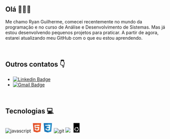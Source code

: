 ## Olá 🙋🏻‍♂️


Me chamo Ryan Guilherme, comecei recentemente no mundo da programação e no curso de Análise e Desenvolvimento de Sistemas. Mas já estou desenvolvendo pequenos projetos para praticar. A partir de agora, estarei atualizando meu GitHub com o que eu estou aprendendo.

&nbsp;
## Outros contatos 👇

- [![Linkedin Badge](https://img.shields.io/badge/-LinkedIn-blue?style=flat-square&logo=Linkedin&logoColor=white&link=https://www.linkedin.com/in/ryanguilherme/)](https://www.linkedin.com/in/ryanguilherme/) 
- [![Gmail Badge](https://img.shields.io/badge/-Gmail-D14836?&style=flat-square&logo=Gmail&logoColor=white&link=mailto:ryan.guilherme.740@gmail.com)](mailto:ryan.guilherme.740@gmail.com)

&nbsp;
## Tecnologias 💻

 <div class="row">
   <img src="https://cdn.svgporn.com/logos/javascript.svg" alt="javascript" width="30" height="30"/>
   <img src="https://github.com/devicons/devicon/blob/master/icons/html5/html5-original.svg" alt="html5" width="30" height="30"/>
   <img src="https://raw.githubusercontent.com/devicons/devicon/9c6bfdb9783cdfe1018666ed76adcfd3eab6fad6/icons/css3/css3-original.svg" alt="css3" width="30"         height="30"/>
   <img src="https://cdn.svgporn.com/logos/git-icon.svg" height="30" alt="git">
   <img src="https://cdn.svgporn.com/logos/visual-studio-code.svg" height="30">
   <img src="https://raw.githubusercontent.com/devicons/devicon/2809b567852a4648062a2d3e7c1c531367458c0b/icons/ubuntu/ubuntu-plain.svg" height="30">
 </div>
